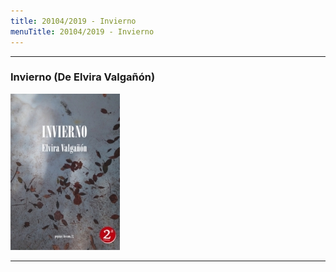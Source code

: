 ```yaml
---
title: 20104/2019 - Invierno
menuTitle: 20104/2019 - Invierno
---
```

***
### Invierno (De Elvira Valgañón)
!["Imagen no encontrada"](../../posts/2019-04-02--Invierno/Invierno.jpg)     
***